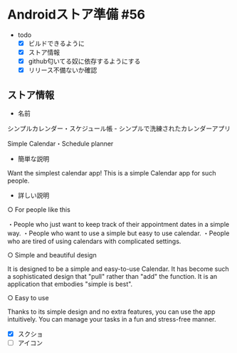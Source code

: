 # Androidストア準備 #56

- todo
  - [x] ビルドできるように
  - [x] ストア情報
  - [x] github匂いてる奴に依存するようにする
  - [x] リリース不備ないか確認

## ストア情報

- 名前

シンプルカレンダー・スケジュール帳 - シンプルで洗練されたカレンダーアプリ

Simple Calendar・Schedule planner

- 簡単な説明

Want the simplest calendar app! This is a simple Calendar app for such people.

- 詳しい説明

○ For people like this

・People who just want to keep track of their appointment dates in a simple way.
・People who want to use a simple but easy to use calendar.
・People who are tired of using calendars with complicated settings.

○ Simple and beautiful design

It is designed to be a simple and easy-to-use Calendar.
It has become such a sophisticated design that "pull" rather than "add" the function.
It is an application that embodies "simple is best".

○ Easy to use

Thanks to its simple design and no extra features, you can use the app intuitively.
You can manage your tasks in a fun and stress-free manner.

- [x] スクショ
- [ ] アイコン
